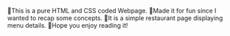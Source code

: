 🔹This is a pure HTML and CSS coded Webpage.
🔹Made it for fun since I wanted to recap some concepts.
🔹It is a simple restaurant page displaying menu details.
🔹Hope you enjoy reading it!

